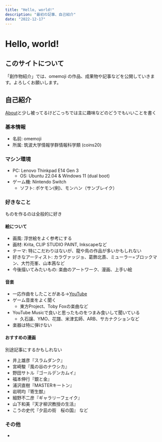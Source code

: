 ```yaml
---
title: "Hello, world!"
description: "最初の記事、自己紹介"
date: "2022-12-17"
---
```


# Hello, world!

## このサイトについて

「創作物紹介」では、omemoji の作品、成果物や記事などを公開していきます。よろしくお願いします。

## 自己紹介

[About](/about)と少し被ってるけどこっちでは主に趣味などのどうでもいいことを書く

### 基本情報

- 名前: omemoji
- 所属: 筑波大学情報学群情報科学類 (coins20)

### マシン環境
- PC: Lenovo Thinkpad E14 Gen 3
  - OS: Ubuntu 22.04 & Windows 11 (dual boot)
- ゲーム機: Nintendo Switch
  - ソフト: ポケモン(剣)、モンハン（サンブレイク） 

### 好きなこと
ものを作るのは全般的に好き
#### 絵について
- 画風: 浮世絵をよく参考にする
- 画材: Krita, CLIP STUDIO PAINT, Inkscapeなど
- テーマ: 特にこだわりはないが、龍や鳥の作品が多いかもしれない
- 好きなアーティスト: カラヴァッジョ、葛飾北斎、ミューラー=ブロックマン、大竹亮峯、山本茜など
- 今後描いてみたいもの: 楽曲のアートワーク、漫画、上手い絵

#### 音楽
- 一応作曲をしたことがある→[YouTube](https://www.youtube.com/channel/UCe1R2Wcu50u9Nm_HkZO6llA)
- ゲーム音楽をよく聞く
  - 東方Project、Toby Foxの楽曲など
- YouTube Musicで良いと思ったものをつまみ食いして聞いている
  - 久石譲、YMO、花譜、米津玄師、ARB、サカナクションなど 
- 楽器は特に弾けない
#### おすすめの漫画
別途記事にするかもしれない
- 井上雄彦『スラムダンク』
- 宮崎駿『風の谷のナウシカ』
- 野田サトル『ゴールデンカムイ』
- 福本伸行『銀と金』
- 浦沢直樹『MASTERキートン』
- 岩明均『寄生獣』
- 細野不二彦『ギャラリーフェイク』
- 山下和美『天才柳沢教授の生活』
- こうの史代『夕凪の街　桜の国』
など

### その他
- 
